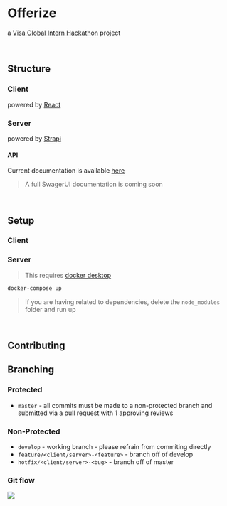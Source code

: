 # Offerize
a [Visa Global Intern Hackathon](https://www.hackerearth.com/challenges/hackathon/visa-hackathon-2020/) project

<br/>

## Structure

### Client
powered by [React](https://reactjs.org/)

### Server
powered by [Strapi](https://strapi.io/)

#### API
Current documentation is available [here](https://documenter.getpostman.com/view/3570478/Szzn4vmW?version=latest)
> A full SwagerUI documentation is coming soon

<br/>

## Setup
### Client
### Server
> This requires [docker desktop](https://www.docker.com/products/docker-desktop) 
``` bash
docker-compose up
```

> If you are having related to dependencies, delete the `node_modules` folder and run up

<br/>

## Contributing

## Branching

### Protected
- `master` - all commits must be made to a non-protected branch and submitted via a pull request with 1 approving reviews

### Non-Protected
- `develop` - working branch - please refrain from commiting directly
- `feature/<client/server>-<feature>` - branch off of develop
- `hotfix/<client/server>-<bug>` - branch off of master

### Git flow
![](https://camo.githubusercontent.com/7f2539ff6001fe7700853313e7cdb7fd4602e16a/68747470733a2f2f6e7669652e636f6d2f696d672f6769742d6d6f64656c4032782e706e67)
